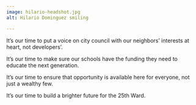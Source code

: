 ```yaml
---
image: hilario-headshot.jpg
alt: Hilario Dominguez smiling

---
```

It’s our time to put a voice on city council with our neighbors’ interests at heart, not developers’.

It’s our time to make sure our schools have the funding they need to educate the next generation.

It’s our time to ensure that opportunity is available here for everyone, not just a wealthy few.

It’s our time to build a brighter future for the 25th Ward.
